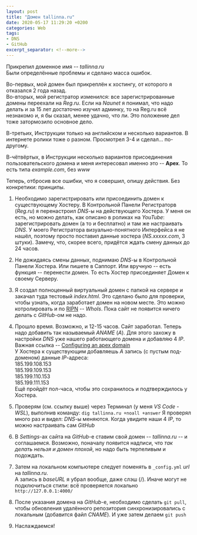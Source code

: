 ```yaml
---
layout: post  
title: "Домен tallinna.ru"  
date: 2020-05-17 11:29:20 +0200
categories: Web
tags: 
- DNS
- GitHub
excerpt_separator: <!--more-->
---
```


Прикрепил доменное имя -- *tallinna.ru*  
Были определённые проблемы и сделано масса ошибок.

Во-первых, мой домен был прикреплён к хостингу, от которого я отказался 2 года назад.  
Во-вторых, мой регистратор изменился: все зарегистрированные домены переехали на *Reg.ru*. Если на *Naunet* я понимал, что надо делать и за 15 лет достаточно изучил админку, то на Reg.ru всё незнакомо и, я бы сказал, менее удачно, что ли. Это положение дел тоже затормозило основное дело.  
<!--more-->
В-третьих, Инструкции только на английском и несколько вариантов. В интернете ролики тоже о разном. Просмотрел 3-4 и сделал... по-другому.

В-чётвёртых, в Инструкции несколько вариантов присоединения пользовательского домена и меня интересовал именно это -- **Apex**. То есть типа *example.com*, без *www*

Теперь, отбросив все ошибки, что я совершил, опишу действия. Без конкретики: принципы.

01. Необходимо зарегистрировать или присоединить домен к существующему Хостеру. В Контрольной Панели Регистраторв (*Reg.ru*) я перенастроил *DNS*-ы на действующего Хостера. У меня он есть, но можно делать, как описано в роликах на *YouTube*: зарегистрировать домен (а то и бесплатно) и там же настраивать *DNS*. У моего Регистратора визуально-понятного Интерфейса я не нашёл, поэтому просто поставил данные хостера (*NS.xxxxx.com*, 3 штуки). Замечу, что, скорее всего, придётся ждать смену данных до 24 часов.  

02. Не дожидаясь смены данных, поднимаю *DNS*-ы в Контрольной Панели Хостера. Или пишете в Саппорт. Или вручную -- есть функция -- перенести домен. То есть Хостер присоединяет Домен к своему Серверу.

03. Я создал полноценный виртуальный домен с папкой на сервере и закачал туда тестовый *index.html*. Это сделано было для проверки, чтобы узнать, когда заработает домен на новом месте. Это можно котролировать и по [RIPN](http://www.ripn.su/nic/whois/) -- *WhoIs*. Пока сайт не появится ничего делать с *GitHub*-ом не надо.

04. Прошло время. Возможно, и 12-15 часов. Сайт заработал. Теперь надо добавить так называемый *ANAME* (*A*). Для этого захожу в настройки *DNS* уже нашего работающего домена и добавляю 4 *IP*.  
Важная ссылка -- [Configuring an apex domain](https://help.github.com/en/github/working-with-github-pages/managing-a-custom-domain-for-your-github-pages-site#configuring-an-apex-domain)  
У Хостера к существующим добавляешь *A* запись (с пустым под-доменом) данные *IP*-адреса:  
185.199.108.153  
185.199.109.153  
185.199.110.153  
185.199.111.153  
Ещё пройдёт пол-часа, чтобы это сохранилось и подтверждилось у Хостера.

05. Проверям (см. ссылку выше) через Терминал (у меня *VS Code - WSL*), выполнив команду: `dig tallinna.ru +noall +answer`
Я проверял много раз и видел: *DNS*-ы меняются. Когда увидите наши 4 *IP*, то можно настраивать сам *GitHub*  

06. В *Settings*-ах сайта на *GitHub*-e ставим свой домен -- *tallinna.ru* -- и соглашаемся. Возможно, поначалу появится надписи, что *так делать нельзя и домен плохой*, но надо быть терпеливым и подождать.

07. Затем на локальном компьютере следует поменять в `_config.yml` *url* на *tallinna.ru*.  
А запись в *baseURL* я убрал вообще, даже слэш (/). Иначе могут не подключиться стили: всё проверяется локально `http://127.0.0.1:4000/`

08. После указания домена на *GitHub*-e, необходимо сделать `git pull`, чтобы обновления удалённого репозитория синхронизировались с локальным (добавится файл *CNAME*). И уже затем делаем `git push`

09. Наслаждаемся!

